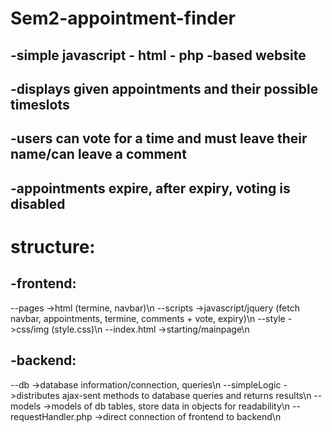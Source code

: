 # Sem2-appointment-finder
-simple javascript - html - php -based  website
--
-displays given appointments and their possible timeslots
--
-users can vote for a time and must leave their name/can leave a comment
--
-appointments expire, after expiry, voting is disabled
--

# structure:
-frontend:
--
--pages ->html (termine, navbar)\n
--scripts ->javascript/jquery (fetch navbar, appointments, termine, comments + vote, expiry)\n
--style ->css/img (style.css)\n
--index.html ->starting/mainpage\n

-backend:
--
--db ->database information/connection, queries\n
--simpleLogic ->distributes ajax-sent methods to database queries and returns results\n
--models ->models of db tables, store data in objects for readability\n
--requestHandler.php ->direct connection of frontend to backend\n
